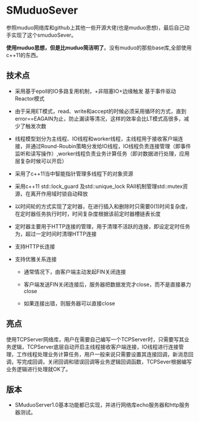 # SMuduoSever

参照muduo网络库和github上其他一些开源大佬(也是muduo思想)，最后自己动手实现了这个smuduoSever。

**使用muduo思想，但是比muduo简洁明了**。没有muduo的那些base库,全部使用c++11的东西。



## 技术点

- 采用基于epoll的IO多路复用机制，+非阻塞IO+边缘触发  基于事件驱动Reactor模式

- 由于采用ET模式，read、write和accept的时候必须采用循环的方式，直到error==EAGAIN为止，防止漏读等清况，这样的效率会比LT模式高很多，减少了触发次数

- 线程模型划分为主线程、IO线程和worker线程，主线程用于接收客户端连接，并通过Round-Roubin策略分发给IO线程，IO线程负责连接管理（即事件监听和读写操作）,worker线程负责业务计算任务（即对数据进行处理，应用层复杂时候可以开启）

- 采用了c++11当中智能指针管理多线程下的对象资源

- 采用c++11 std::lock_guard 及std::unique_lock RAII机制管理std::mutex资源，在离开作用域时锁自动释放

- 以时间轮的方式实现了定时器，在进行插入和删除时只需要0(1)时间复杂度，在定时器任务执行时时，时间复杂度根据该前定时器槽链表长度

- 定时器主要用于HTTP连接的管理，用于清理不活跃的连接，即设定定时任务为，超过一定时间时清理HTTP连接

- 支持HTTP长连接

- 支持优雅关系连接

  - 通常情况下，由客户端主动发起FIN关闭连接

  - 客户端发送FIN关闭连接后，服务器把数据发完才close，而不是直接暴力close

  - 如果连接出错，则服务器可以直接close

    

## 亮点

使用TCPServer网络库，用户在需要自己编写一个TCPServer时，只需要写其业务逻辑，TCPServer底层自动开启主线程接收客户端连接，IO线程进行连接管理，工作线程处理业务计算任务，用户一般来说只需要设置其连接回调，新消息回调，写完成回调，关闭回调和错误回调等业务逻辑回调函数，TCPSever根据编写业务逻辑进行处理就OK了。

## 版本

- SMuduoServer1.0基本功能都已实现，并进行网络库echo服务器和http服务器测试。